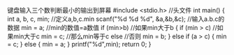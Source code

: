 键盘输入三个数判断最小的输出到屏幕
#include <stdio.h> //头文件
int main() {
	int a, b, c, min; //定义a,b,c.min
	scanf("%d %d %d", &a,&b,&c); //输入a.b.c的数据
	min = a; //min的数值=a数值
	if (min>b) //如果min大于b
	{
		if (min > c) //如果min大于c
			min = c; //那么min等于c
		else //否则
			min = b;
	}
	else if (a > c)
	{
		min = c;
	}
	else
	{
		min = a;
	}
	printf("%d",min);
	return 0;
}
